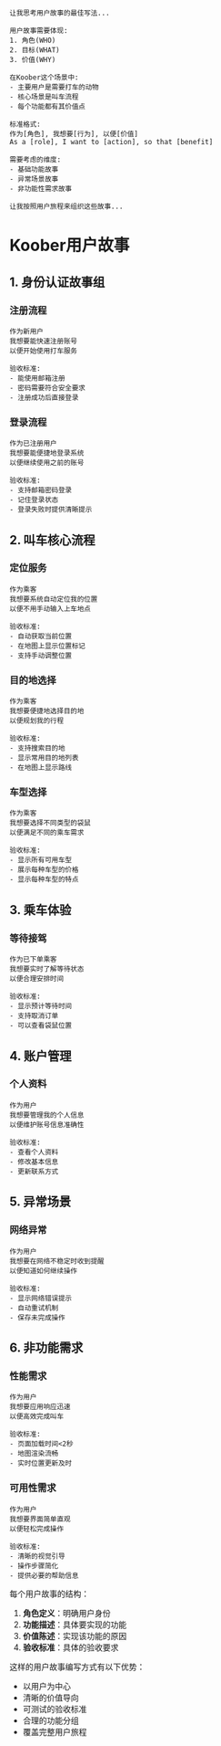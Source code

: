 

```thinking
让我思考用户故事的最佳写法...

用户故事需要体现:
1. 角色(WHO)
2. 目标(WHAT)
3. 价值(WHY)

在Koober这个场景中:
- 主要用户是需要打车的动物
- 核心场景是叫车流程
- 每个功能都有其价值点

标准格式:
作为[角色], 我想要[行为], 以便[价值]
As a [role], I want to [action], so that [benefit]

需要考虑的维度:
- 基础功能故事
- 异常场景故事
- 非功能性需求故事

让我按照用户旅程来组织这些故事...
```

# Koober用户故事

## 1. 身份认证故事组

### 注册流程
```user-story
作为新用户
我想要能快速注册账号
以便开始使用打车服务

验收标准:
- 能使用邮箱注册
- 密码需要符合安全要求
- 注册成功后直接登录
```

### 登录流程
```user-story
作为已注册用户
我想要能便捷地登录系统
以便继续使用之前的账号

验收标准:
- 支持邮箱密码登录
- 记住登录状态
- 登录失败时提供清晰提示
```

## 2. 叫车核心流程

### 定位服务
```user-story
作为乘客
我想要系统自动定位我的位置
以便不用手动输入上车地点

验收标准:
- 自动获取当前位置
- 在地图上显示位置标记
- 支持手动调整位置
```

### 目的地选择
```user-story
作为乘客
我想要便捷地选择目的地
以便规划我的行程

验收标准:
- 支持搜索目的地
- 显示常用目的地列表
- 在地图上显示路线
```

### 车型选择
```user-story
作为乘客
我想要选择不同类型的袋鼠
以便满足不同的乘车需求

验收标准:
- 显示所有可用车型
- 展示每种车型的价格
- 显示每种车型的特点
```

## 3. 乘车体验

### 等待接驾
```user-story
作为已下单乘客
我想要实时了解等待状态
以便合理安排时间

验收标准:
- 显示预计等待时间
- 支持取消订单
- 可以查看袋鼠位置
```

## 4. 账户管理

### 个人资料
```user-story
作为用户
我想要管理我的个人信息
以便维护账号信息准确性

验收标准:
- 查看个人资料
- 修改基本信息
- 更新联系方式
```

## 5. 异常场景

### 网络异常
```user-story
作为用户
我想要在网络不稳定时收到提醒
以便知道如何继续操作

验收标准:
- 显示网络错误提示
- 自动重试机制
- 保存未完成操作
```

## 6. 非功能需求

### 性能需求
```user-story
作为用户
我想要应用响应迅速
以便高效完成叫车

验收标准:
- 页面加载时间<2秒
- 地图渲染流畅
- 实时位置更新及时
```

### 可用性需求
```user-story
作为用户
我想要界面简单直观
以便轻松完成操作

验收标准:
- 清晰的视觉引导
- 操作步骤简化
- 提供必要的帮助信息
```

每个用户故事的结构：
1. **角色定义**：明确用户身份
2. **功能描述**：具体要实现的功能
3. **价值陈述**：实现该功能的原因
4. **验收标准**：具体的验收要求

这样的用户故事编写方式有以下优势：
- 以用户为中心
- 清晰的价值导向
- 可测试的验收标准
- 合理的功能分组
- 覆盖完整用户旅程